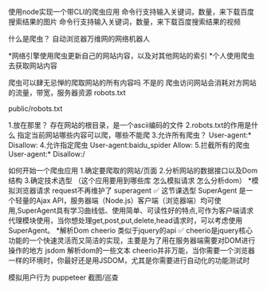 使用node实现一个带CLI的爬虫应用
命令行支持输入关键词，数量，来下载百度搜索结果的图片
命令行支持输入关键词，数量，来下载百度搜索结果的视频

什么是爬虫？
自动浏览器万维网的网络机器人 

*网络引擎使用爬虫更新自己的网站内容，以及对其他网站的索引
*个人使用爬虫去获取网站内容

爬虫可以肆无忌惮的爬取网站的所有内容吗
不是的
爬虫访问网站会消耗对方网站的流量，带宽，服务器资源
robots.txt

public/robots.txt

1.放在那里？
存在网站的根目录，是一个ascii编码的文件
2.robots.txt的作用是什么
指定当前网站哪些内容可以爬，哪些不能爬
3.允许所有爬虫？
User-agent:*
Disallow:
4.允许指定爬虫
User-agent:baidu_spider
Allow:
5.拦截所有的爬虫
User-agent:*
Disallow:/

如何开始一个爬虫应用
1.确定要爬取的网站/页面
2.分析网站的数据接口以及Dom结构
3.确定技术选型 （这个应用要用到哪些库 怎么模拟请求 怎么分析dom）
*模拟浏览器请求
request不再维护了
superagent ✅ 这节课选型
SuperAgent 是一个轻量的Ajax API，服务器端（Node.js）客户端（浏览器端）均可使用,SuperAgent具有学习曲线低、使用简单、可读性好的特点,可作为客户端请求代理模块使用，当你想处理get,post,put,delete,head请求时，可以考虑使用SuperAgent。
*解析Dom
cheerio 类似于jquery的api ✅
cheerio是jquery核心功能的一个快速灵活而又简洁的实现，主要是为了用在服务器端需要对DOM进行操作的地方
jsdom 解析dom的一些文本
cheerio并非万能，当你需要一个浏览器一样的环境时，你最好还是用JSDOM，尤其是你需要进行自动化的功能测试时

模拟用户行为
puppeteer 截图/巡查




